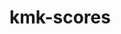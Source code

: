# kmk-scores

<!-- This server could not prove that it is goaltrack.live; its security certificate is from *.prod.sxb1.secureserver.net. This may be caused by a misconfiguration or an attacker intercepting your connection. -->
